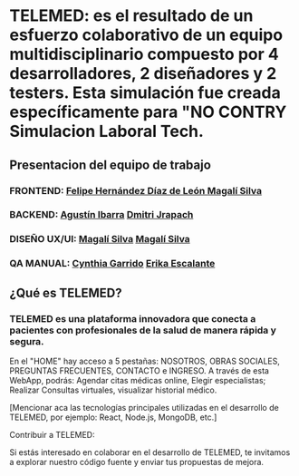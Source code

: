 # TELEMED: es el resultado de un esfuerzo colaborativo de un equipo multidisciplinario compuesto por 4 desarrolladores, 2 diseñadores y 2 testers. Esta simulación fue creada específicamente para "NO CONTRY Simulacion Laboral Tech.

## <p>Presentacion del equipo de trabajo <br>
### FRONTEND: [Felipe Hernández Díaz de León ](https://github.com/fhdzleon) [Magalí Silva](https://github.com/MagaliS-UXUI) 
### BACKEND: [Agustín Ibarra](https://github.com/Agustin-Ibarra) [Dmitri Jrapach](https://github.com/DmitriJrapach) 
### DISEÑO UX/UI: [Magalí Silva](https://github.com/MagaliS-UXUI) [Magalí Silva](https://github.com/MagaliS-UXUI)
### QA MANUAL:   [Cynthia Garrido](https://github.com/MagaliS-UXUI) [Erika Escalante](https://github.com/Kaeri1708)

## ¿Qué es TELEMED? 
### TELEMED es una plataforma innovadora que conecta a pacientes con profesionales de la salud de manera rápida y segura. 
En el "HOME" hay acceso a 5 pestañas: NOSOTROS, OBRAS SOCIALES, PREGUNTAS FRECUENTES, CONTACTO e INGRESO.
A través de esta WebApp, podrás:
Agendar citas médicas online, Elegir especialistas; Realizar Consultas virtuales, visualizar historial médico.

[Mencionar aca las tecnologías principales utilizadas en el desarrollo de TELEMED, por ejemplo: React, Node.js, MongoDB, etc.]

Contribuir a TELEMED:

Si estás interesado en colaborar en el desarrollo de TELEMED, te invitamos a explorar nuestro código fuente y enviar tus propuestas de mejora.
